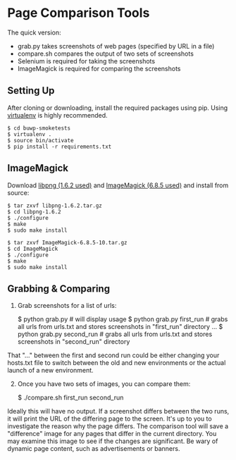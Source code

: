 # Page Comparison Tools

The quick version:

* grab.py takes screenshots of web pages  (specified by URL in a file)
* compare.sh compares the output of two sets of screenshots
* Selenium is required for taking the screenshots
* ImageMagick is required for comparing the screenshots

## Setting Up

After cloning or downloading, install the required packages using pip. Using [virtualenv](https://pypi.python.org/pypi/virtualenv) is highly recommended.

	$ cd buwp-smoketests
	$ virtualenv .
	$ source bin/activate
	$ pip install -r requirements.txt

## ImageMagick

Download [libpng (1.6.2 used)](http://www.libpng.org/pub/png/libpng.html) and [ImageMagick (6.8.5 used)](http://www.imagemagick.org/download/) and install from source:

	$ tar zxvf libpng-1.6.2.tar.gz
	$ cd libpng-1.6.2
	$ ./configure
	$ make
	$ sudo make install
	
	$ tar zxvf ImageMagick-6.8.5-10.tar.gz
	$ cd ImageMagick
	$ ./configure
	$ make
	$ sudo make install
	
## Grabbing & Comparing

1. Grab screenshots for a list of urls:

	$ python grab.py # will display usage
	$ python grab.py first_run # grabs all urls from urls.txt and stores screenshots in "first_run" directory
	...
	$ python grab.py second_run # grabs all urls from urls.txt and stores screenshots in "second_run" directory

That "…" between the first and second run could be either changing your hosts.txt file to switch between the old and new environments or the actual launch of a new environment.

2. Once you have two sets of images, you can compare them:

	$ ./compare.sh first_run second_run

Ideally this will have no output. If a screenshot differs between the two runs, it will print the URL of the differing page to the screen. It's up to you to investigate the reason why the page differs. The comparison tool will save a "difference" image for any pages that differ in the current directory. You may examine this image to see if the changes are significant. Be wary of dynamic page content, such as advertisements or banners.
